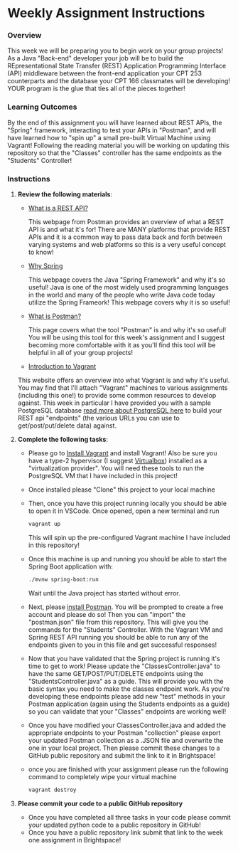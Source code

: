 # Weekly Assignment Instructions


### Overview

This week we will be preparing you to begin work on your group projects!  As a Java "Back-end" developer your job will be to build the REpresentational State Transfer (REST) Application Programming Interface (API) middleware between the front-end application your CPT 253 counterparts and the database your CPT 166 classmates will be developing!  YOUR program is the glue that ties all of the pieces together!

### Learning Outcomes

By the end of this assignment you will have learned about REST APIs, the "Spring" framework, interacting to test your APIs in "Postman", and will have learned how to "spin up" a small pre-built Virtual Machine using Vagrant!  Following the reading material you will be working on updating this repository so that the "Classes" controller has the same endpoints as the "Students" Controller!  

### Instructions
1. **Review the following materials**:

   - [What is a REST API?](https://blog.postman.com/rest-api-examples/)
  
     This webpage from Postman provides an overview of what a REST API is and what it's for!  There are MANY platforms that provide REST APIs and it is a common way to pass data back and forth between varying systems and web platforms so this is a very useful concept to know!


   - [Why Spring](https://spring.io/why-spring)
  
     This webpage covers the Java "Spring Framework" and why it's so useful!  Java is one of the most widely used programming languages in the world and many of the people who write Java code today utilize the Spring Frameork!  This webpage covers why it is so useful!


   - [What is Postman?](https://www.postman.com/product/what-is-postman/)
  
     This page covers what the tool "Postman" is and why it's so useful!  You will be using this tool for this week's assignment and I suggest becoming more comfortable with it as you'll find this tool will be helpful in all of your group projects!


   - [Introduction to Vagrant](https://developer.hashicorp.com/vagrant/intro)
  
    This website offers an overview into what Vagrant is and why it's useful.  You may find that I'll attach "Vagrant" machines to various assignments (including this one!) to provide some common resources to develop against.  This week in particular I have provided you with a sample PostgreSQL database [read more about PostgreSQL here](https://www.geeksforgeeks.org/what-is-postgresql-introduction/) to build your REST api "endpoints" (the various URLs you can use to get/post/put/delete data) against.  



2. **Complete the following tasks**:

   - Please go to [Install Vagrant](https://developer.hashicorp.com/vagrant/install) and install Vagrant!  Also be sure you have a type-2 hypervisor (I suggest [Virtualbox](https://www.virtualbox.org)) installed as a "virtualization provider".  You will need these tools to run the PostgreSQL VM that I have included in this project!
  
   - Once installed please "Clone" this project to your local machine
  
   - Then, once you have this project running locally you should be able to open it in VSCode.  Once opened, open a new terminal and run

     ```bash
     vagrant up
     ```
     This will spin up the pre-configured Vagrant machine I have included in this repository!

   - Once this machine is up and running you should be able to start the Spring Boot application with:
  
     ```bash
     ./mvnw spring-boot:run
     ```

     Wait until the Java project has started without error.
     
   - Next, please [install Postman](https://www.postman.com/downloads/).  You will be prompted to create a free account and please do so!  Then you can "import" the "postman.json" file from this repository. This will give you the commands for the "Students" Controller.  With the Vagrant VM and Spring REST API running you should be able to run any of the endpoints given to you in this file and get successful responses!
  
   - Now that you have validated that the Spring project is running it's time to get to work!  Please update the "ClassesController.java" to have the same GET/POST/PUT/DELETE endpoints using the "StudentsController.java" as a guide.  This will provide you with the basic syntax you need to make the classes endpoint work. As you're developing these endpoints please add new "test" methods in your Postman application (again using the Students endpoints as a guide) so you can validate that your "Classes" endpoints are working well! 
  
   - Once you have modified your ClassesController.java and added the appropriate endpoints to your Postman "collection" please export your updated Postman collection as a .JSON file and overwrite the one in your local project.  Then please commit these changes to a GitHub public repository and submit the link to it in Brightspace!  


   - once you are finished with your assignment please run the following command to completely wipe your virtual machine
  
     ```bash
     vagrant destroy
     ```

   
3. **Please commit your code to a public GitHub repository**
    - Once you have completed all three tasks in your code please commit your updated python code to a public repository in GitHub!
    - Once you have a public repository link submit that link to the week one assignment in Brightspace!
